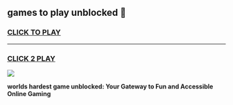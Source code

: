 
## games to play unblocked 👋
<h3>
<a href="https://premium.freeplayer.one?title=games_to_play_unblocked&ref=13F">CLICK TO PLAY</a></h3>
<hr>

<h3>
<a href="https://premium.freeplayer.one?title=games_to_play_unblocked&ref=13F">CLICK 2 PLAY</a>
  
</h3>

<a href="https://premium.freeplayer.one?title=games_to_play_unblocked&ref=12F/"><img src="https://clearcache.store/games.png"></a>


**worlds hardest game unblocked: Your Gateway to Fun and Accessible Online Gaming**

